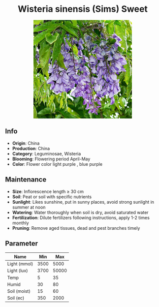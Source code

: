 <h1 align='center'>Wisteria sinensis (Sims) Sweet</h1>
<p align="center">
    <img 
        align='center'
        width='320'
        src="../images/wisteria sinensis sims sweet.png" 
        alt='Wisteria sinensis (Sims) Sweet' />
</p>

## Info

 - **Origin**: China
 - **Production**: China
 - **Category**: Leguminosae, Wisteria
 - **Blooming**: Flowering period April-May
 - **Color**: Flower color light purple , blue purple

## Maintenance

 - **Size**: Inflorescence length ≥ 30 cm
 - **Soil**: Peat or soil with specific nutrients
 - **Sunlight**: Likes sunshine, put in sunny places, avoid strong sunlight in summer at noon
 - **Watering**: Water thoroughly when soil is dry, avoid saturated water
 - **Fertilization**: Dilute fertilizers following instructions, apply 1-2 times monthly
 - **Pruning**: Remove aged tissues, dead and pest branches timely

## Parameter

| Name         | Min  | Max   |
|--------------|------|-------|
| Light (mmol) | 3500 | 5000  |
| Light (lux)  | 3700 | 50000 |
| Temp         | 5    | 35    |
| Humid        | 30   | 80    |
| Soil (moist) | 15   | 60    |
| Soil (ec)    | 350  | 2000  |